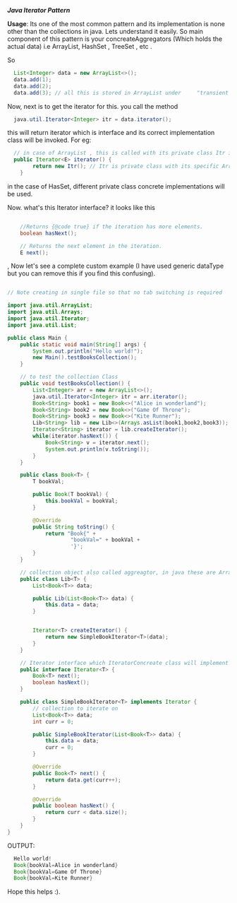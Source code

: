 ***Java Iterator Pattern***

**Usage**: 
Its one of the most common pattern and its implementation is none other than the collections in java. Lets understand it easily.
So main component of this pattern is your concreateAggregators (Which holds the actual data) i.e ArrayList, HashSet , TreeSet , etc .

So 
```java
  List<Integer> data = new ArrayList<>();
  data.add(1);
  data.add(2);
  data.add(3); // all this is stored in ArrayList under     "transient Object[] elementData; " 
```

Now, next is to get the iterator for this. 
you call the method 

```java
  java.util.Iterator<Integer> itr = data.iterator();
```

this will return iterator which is interface and its correct implementation class will be invoked. For eg: 

```java
  // in case of ArrayList , this is called with its private class Itr implementing the further functionality
  public Iterator<E> iterator() {
        return new Itr(); // Itr is private class with its specific ArrayList implementation
    }
```


in the case of HasSet, different private class concrete implementations will be used.

Now. what's this Iterator interface? 
it looks like this

```java

    //Returns {@code true} if the iteration has more elements.
    boolean hasNext();

    // Returns the next element in the iteration.
    E next();
```

, Now let's see a complete custom example (I have used generic dataType but you can remove this if you find this confusing). 

```java

// Note creating in single file so that no tab switching is required

import java.util.ArrayList;
import java.util.Arrays;
import java.util.Iterator;
import java.util.List;

public class Main {
    public static void main(String[] args) {
        System.out.println("Hello world!");
        new Main().testBooksCollection();
    }

    // to test the collection Class
    public void testBooksCollection() {
        List<Integer> arr = new ArrayList<>();
        java.util.Iterator<Integer> itr = arr.iterator();
        Book<String> book1 = new Book<>("Alice in wonderland");
        Book<String> book2 = new Book<>("Game Of Throne");
        Book<String> book3 = new Book<>("Kite Runner");
        Lib<String> lib = new Lib<>(Arrays.asList(book1,book2,book3));
        Iterator<String> iterator = lib.createIterator();
        while(iterator.hasNext()) {
            Book<String> v = iterator.next();
            System.out.println(v.toString());
        }
    }

    public class Book<T> {
        T bookVal;

        public Book(T bookVal) {
            this.bookVal = bookVal;
        }

        @Override
        public String toString() {
            return "Book{" +
                    "bookVal=" + bookVal +
                    '}';
        }
    }

    // collection object also called aggreagtor, in java these are ArrayList, HashSet, TreeSet , etc
    public class Lib<T> { 
        List<Book<T>> data;

        public Lib(List<Book<T>> data) {
            this.data = data;
        }


        Iterator<T> createIterator() {
            return new SimpleBookIterator<T>(data);
        }
    }

    // Iterator interface which IteratorConcreate class will implement
    public interface Iterator<T> {
        Book<T> next();
        boolean hasNext();
    }

    public class SimpleBookIterator<T> implements Iterator {
        // collection to iterate on
        List<Book<T>> data;
        int curr = 0;

        public SimpleBookIterator(List<Book<T>> data) {
            this.data = data;
            curr = 0;
        }

        @Override
        public Book<T> next() {
            return data.get(curr++);
        }

        @Override
        public boolean hasNext() {
            return curr < data.size();
        }
    }
}
```

OUTPUT: 

```java
  Hello world!
  Book{bookVal=Alice in wonderland}
  Book{bookVal=Game Of Throne}
  Book{bookVal=Kite Runner}
```

Hope this helps :).








